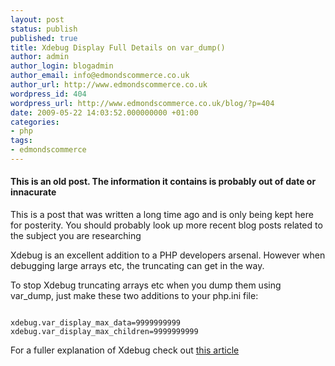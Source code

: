 ```yaml
---
layout: post
status: publish
published: true
title: Xdebug Display Full Details on var_dump()
author: admin
author_login: blogadmin
author_email: info@edmondscommerce.co.uk
author_url: http://www.edmondscommerce.co.uk
wordpress_id: 404
wordpress_url: http://www.edmondscommerce.co.uk/blog/?p=404
date: 2009-05-22 14:03:52.000000000 +01:00
categories:
- php
tags:
- edmondscommerce
---
```

<div class="oldpost"><h4>This is an old post. The information it contains is probably out of date or innacurate</h4>
<p>
This is a post that was written a long time ago and is only being kept here for posterity.
You should probably look up more recent blog posts related to the subject you are researching
</p>
</div>
Xdebug is an excellent addition to a PHP developers arsenal. However when debugging large arrays etc, the truncating can get in the way.

To stop Xdebug truncating arrays etc when you dump them using var_dump, just make these two additions to your php.ini file:

```

xdebug.var_display_max_data=9999999999
xdebug.var_display_max_children=9999999999

```

For a fuller explanation of Xdebug check out <a href="http://devzone.zend.com/article/2803" rel="nofollow">this article</a>
